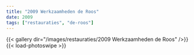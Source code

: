 ```yaml
---
title: "2009 Werkzaamheden de Roos"
date: 2009
tags: ["restauraties", "de-roos"]
---
```


{{< gallery dir="/images/restauraties/2009 Werkzaamheden de Roos" />}}
{{< load-photoswipe >}}